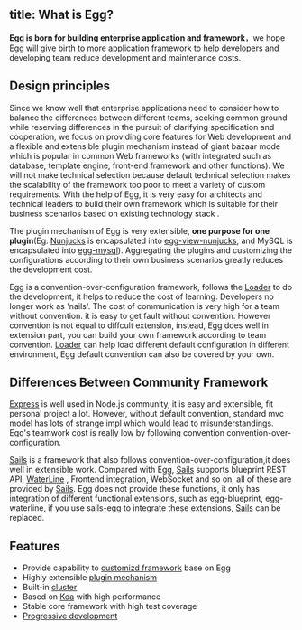 title: What is Egg?
---

**Egg is born for building enterprise application and framework**，we hope Egg will give birth to more application framework to help developers and developing team reduce development and maintenance costs.

## Design principles

Since we know well that enterprise applications need to consider how to balance the differences between different teams, seeking common ground while reserving differences in the pursuit of clarifying specification and cooperation, we focus on providing core features for Web development and a flexible and extensible plugin mechanism instead of giant bazaar mode which is popular in common Web frameworks (with integrated such as database, template engine, front-end framework and other functions). We will not make technical selection because default technical selection makes the scalability of the framework too poor to meet a variety of custom requirements. With the help of Egg, it is very easy for architects and technical leaders to build their own framework which is suitable for their business scenarios based on existing technology stack .

The plugin mechanism of Egg is very extensible, **one purpose for one plugin**(Eg: [Nunjucks] is encapsulated into [egg-view-nunjucks](https://github.com/eggjs/egg-view-nunjucks), and MySQL is encapsulated into [egg-mysql](https://github.com/eggjs/egg-mysql)). Aggregating the plugins and customizing the configurations according to their own business scenarios greatly reduces the development cost.

Egg is a convention-over-configuration framework, follows the [Loader](../advanced/loader.md) to do the development, it helps to reduce the cost of learning. Developers no longer work as 'nails'. The cost of communication is very high for a team without convention. it is easy to get fault without convention. However convention is not equal to diffcult extension, instead, Egg does well in extension part, you can build your own framework according to team convention.  [Loader](../advanced/loader.md) can help load different default configuration in different environment, Egg default convention can also be covered by your own.

## Differences Between Community Framework

[Express] is well used in Node.js community, it is easy and extensible, fit personal project a lot. However, without default convention, standard mvc model has lots of strange impl which would lead to misunderstandings. Egg's teamwork cost is really low by following convention convention-over-configuration.

[Sails] is a framework that also follows convention-over-configuration,it does well in extensible work. Compared with Egg, [Sails] supports blueprint REST API, [WaterLine] , Frontend integration, WebSocket and so on, all of these are provided by [Sails]. Egg does not provide these functions, it only has integration of different functional extensions, such as egg-blueprint, egg-waterline, if you use sails-egg to integrate these extensions, [Sails] can be replaced.

## Features

- Provide capability to [customizd framework](../advanced/framework.md) base on Egg
- Highly extensible [plugin mechanism](../basics/plugin.md)
- Built-in [cluster](../advanced/cluster-client.md)
- Based on [Koa] with high performance
- Stable core framework with high test coverage
- [Progressive development](../tutorials/progressive.md)

[Sails]: http://sailsjs.com
[Express]: http://expressjs.com
[Koa]: http://koajs.com
[Nunjucks]: https://mozilla.github.io/nunjucks
[WaterLine]: https://github.com/balderdashy/waterline
